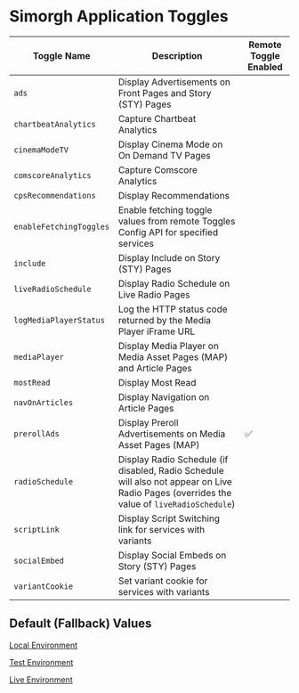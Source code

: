 # Simorgh Application Toggles 

| Toggle Name             | Description | Remote Toggle Enabled | 
| ----------------------- | ----------- | --------------------- |
| `ads`                   | Display Advertisements on Front Pages and Story (STY) Pages |  | 
| `chartbeatAnalytics`    | Capture Chartbeat Analytics | |
| `cinemaModeTV`          | Display Cinema Mode on On Demand TV Pages | |
| `comscoreAnalytics`     | Capture Comscore Analytics | |
| `cpsRecommendations`    | Display Recommendations |  |
| `enableFetchingToggles` | Enable fetching toggle values from remote Toggles Config API for specified services |
| `include`               | Display Include on Story (STY) Pages |  |
| `liveRadioSchedule`     | Display Radio Schedule on Live Radio Pages | |
| `logMediaPlayerStatus`  | Log the HTTP status code returned by the Media Player iFrame URL | |
| `mediaPlayer`           | Display Media Player on Media Asset Pages (MAP) and Article Pages | |
| `mostRead`              | Display Most Read | |
| `navOnArticles`         | Display Navigation on Article Pages | |
| `prerollAds`            | Display Preroll Advertisements on Media Asset Pages (MAP) | ✅ |
| `radioSchedule`         | Display Radio Schedule (if disabled, Radio Schedule will also not appear on Live Radio Pages (overrides the value of `liveRadioSchedule`) |  |
| `scriptLink`            | Display Script Switching link for services with variants | |
| `socialEmbed`           | Display Social Embeds on Story (STY) Pages |  |
| `variantCookie`         | Set variant cookie for services with variants | |

## Default (Fallback) Values
[Local Environment](localConfig.js)

[Test Environment](testConfig.js)

[Live Environment](liveConfig.js)
